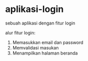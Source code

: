 # aplikasi-login
sebuah aplikasi dengan fitur login

alur fitur login:
  1. Memasukkan email dan password
  2. Memvalidasi masukan
  3. Menampilkan halaman beranda
